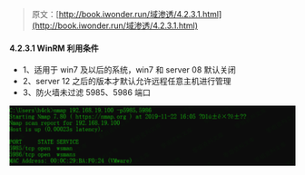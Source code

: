 > 原文：[http://book.iwonder.run/域渗透/4.2.3.1.html](http://book.iwonder.run/域渗透/4.2.3.1.html)

#### 4.2.3.1 WinRM 利用条件

*   1、适用于 win7 及以后的系统，win7 和 server 08 默认关闭
*   2、server 12 之后的版本才默认允许远程任意主机进行管理
*   3、防火墙未过滤 5985、5986 端口

![image](img/140729ac4f966eb622019c242b0ccc70.png)


